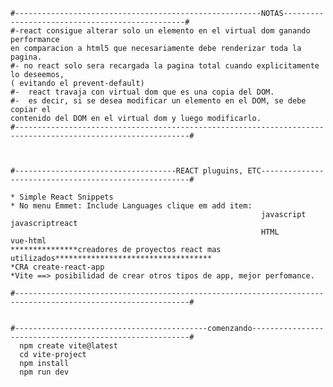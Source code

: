     #-------------------------------------------------------NOTAS------------------------------------------------#
    #-react consigue alterar solo un elemento en el virtual dom ganando performance 
    en comparacion a html5 que necesariamente debe renderizar toda la pagina.
    #- no react solo sera recargada la pagina total cuando explicitamente lo deseemos, 
    ( evitando el prevent-default)
    #-  react travaja con virtual dom que es una copia del DOM.
    #-  es decir, si se desea modificar un elemento en el DOM, se debe copiar el 
    contenido del DOM en el virtual dom y luego modificarlo.
    #-------------------------------------------------------------------------------------------------------------#



    #------------------------------------REACT pluguins, ETC------------------------------------------------------#

    * Simple React Snippets
    * No menu Emmet: Include Languages clique em add item:
                                                            javascript      javascriptreact
                                                            HTML            vue-html
    ***************creadores de proyectos react mas utilizados***********************************
    *CRA create-react-app
    *Vite ==> posibilidad de crear otros tipos de app, mejor perfomance.

    #-------------------------------------------------------------------------------------------------------------#


    #-------------------------------------------comenzando--------------------------------------------------------#
      npm create vite@latest
      cd vite-project
      npm install
      npm run dev

